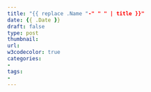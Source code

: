 ```yaml
---
title: "{{ replace .Name "-" " " | title }}"
date: {{ .Date }}
draft: false
type: post
thumbnail: 
url:
w3codecolor: true
categories:
- 
tags:
- 
---
```


